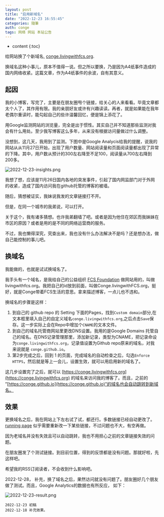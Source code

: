 ```yaml
---
layout: post
title: "启用新域名"
date: "2022-12-23 16:55:45"
categories: 隨筆
auth: conge
tags: 网络 网站 本站公告
---
```

* content
{:toc}

给网站换了个新域名, [conge.livingwithfcs.org](https://conge.livingwithfcs.org).

换域名这种小事儿，原本不值得一说。但之所以要换，乃是因为A4纸事件造成的国内网络收紧。这篇文章，作为A4纸事件的余波，自有其意义。





## 起因

我的小博客，写完了，主要是在朋友圈甩个链接，给关心的人来看看。毕竟文章都太个人了，其作用有限。我的亲朋好友或许有兴趣读读。再者，就是如果能在我年老偶尔重读时，能勾起自己的些许温馨回忆，便是锦上添花了。

用Google监测网站的浏览量，完全是出于惯性。其实自己并不知道那些监测对我会有什么用处。至少我写博客这么多年，从来没有根据访问量做过什么调整。

没想到，这几天，我用到了监测。下图中是Google Analycis给我的提醒，说我的网站从从11月27日开始，出现了用户数量、网站阅读量和页面阅读量都出现了异常的下降。其中，用户数从预计的300左右降至不足100，阅读量从700左右降到200多。

![2022-12-23-insights.png](https://s2.loli.net/2022/12/24/HCFlmpTGfz8Zi6Y.png)

我想了想，应该是11月26日国内各地的突发事件，引起了国内网监部门对于外网的收紧，造成了国内访问我在github托管的博客的被墙。

随后，猜想被证实，我妹说我发的文章链接打不开。

但是，在同一个城市的我弟说，可以打开。

关于这个，我有诸多猜想。也许我弟翻墙了吧。或者是因为他住在郊区而我妹妹在市区的原因？或者是用的是不同的网络运营商的服务。

不过，我也懒得深究，究查出来，我也没有什么办法解决不是吗？还是想办法，做自己能控制的事儿吧。

## 换域名

我能做的，也就是试试换域名了。

我手头有一个域名，是我给自己的公益组织 [FCS Foundation](https://livingwithfcs.org) 做网站用的，叫做 livingwithfcs.org。我把自己的id放到前面，叫做Conge.livingwithFCS.org，挺好，就是Conge带着FCS生活的意思。拿来描述博客，一点儿也不违和。

换域名的步骤是这样：

1. 到自己的 github repo 的 Setting 下面的Pages，找到`Custom domain`部分,在文本框里填入自己的自定义域名`conge.livingwithfcs.org`,之后点击`Save`保存。这一步实际上会在Repo中增加个`CNAME`的文本文件。
2. 到自己的域名托管商网站里更改DNS设置。我用的是Google Domains 托管自己的域名。在DNS记录管理那里，添加新记录，类型为CNAME，把记录命设为`conge.livingwithfcs.org`，记录值设置为Github repo原来的域名，对我来说就是 `conge.github.io`。
3. 第2步完成之后，回到 1 的页面，完成域名的自动检查之后，勾选`Enforce HTTPS`，然后就是等上一会儿，设置生效，就可以用启用新的域名了。

这几步设置完了之后，就可以 [https://conge.livingwithfcs.org](https://conge.livingwithfcs.org) 的域名来访问我的博客了。而且，之前的 ”[https://conge.github.io](https://conge.github.io)"的域名也会自动跳转到新域名。

## 效果

更换域名之后，我在网站上下左右试了试，都还行。多数链接已经自动更改了。[running page](https://conge.livingwithfcs.org/running_page/) 似乎需要重新改一下某些链接，不过问题也不大，有空再做。

因为老域名并没有失效且可以自动跳转，我也不用担心之前的文章链接失效的问题。

在朋友圈发了个测试链接。到目前位置，得到的反馈都是没有问题。那就好啦，先这样吧。

希望我的RSS订阅读者，不会收到什么影响吧。

2022-12-28， 补充，换了域名之后，果然访问就没有问题了。朋友圈好几个朋友做了测试。而且，Google Analytics的数据也有所反应， 如下：

![2022-12-23-result.png](https://s2.loli.net/2022/12/29/M1lg2HhtiKmBrQA.png)

```
2022-12-23 初稿
2022-12-18 补充效果。
```
